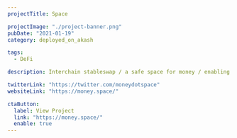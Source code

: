 ```yaml
---
projectTitle: Space

projectImage: "./project-banner.png"
pubDate: "2021-01-19"
category: deployed_on_akash

tags:
  - DeFi

description: Interchain stableswap / a safe space for money / enabling deep interblockchain liquidity for stable assets

twitterLink: "https://twitter.com/moneydotspace"
websiteLink: "https://money.space/"

ctaButton:
  label: View Project
  link: "https://money.space/"
  enable: true
---
```

